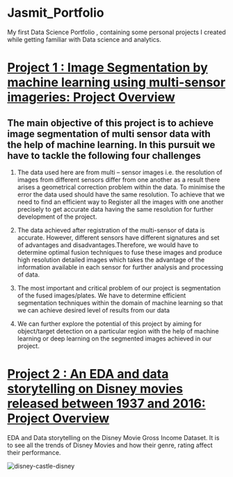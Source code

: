 # Jasmit_Portfolio
My first Data Science Portfolio , containing some personal projects I created while getting familiar with Data science and analytics.
# [Project 1 : Image Segmentation by machine learning using multi-sensor imageries: Project Overview](https://github.com/JassieK/Image-segmentation-using-ML)
## The main objective of this project is to achieve image segmentation of multi sensor data with the help of machine learning. In this pursuit we have to tackle the following four challenges

1.	The data used here are from multi – sensor images i.e. the resolution of images from different sensors differ from one another as a result there arises a geometrical correction problem within the data. To minimise the error the data used should have the same resolution. To achieve that we need to find an efficient way to Register all the images with one another precisely to get accurate data having the same resolution for further development of the project.

2.	The data achieved after registration of the multi-sensor of data is accurate.
However, different sensors have different signatures and set of advantages and disadvantages.Therefore, we would have to determine optimal fusion techniques to fuse these images and produce high resolution detailed images which takes the advantage of the information available in each sensor for further analysis and processing of data.

3.	The most important and critical problem of our project is segmentation of the fused images/plates. We have to determine efficient segmentation techniques within the domain of machine learning so that we can achieve desired level of results from our data  

4.	We can further explore the potential of this project by aiming for object/target detection on a particular region with the help of machine learning or deep learning on the segmented images achieved in our project.




# [Project 2 : An EDA and data storytelling on Disney movies released between 1937 and 2016: Project Overview](https://github.com/JassieK/Disney-Movies-EDA/tree/main)
EDA and Data storytelling on the Disney Movie Gross Income Dataset. It is to see all the trends of Disney Movies and how their genre, rating affect their performance.





![disney-castle-disney](https://user-images.githubusercontent.com/77538080/213025776-270fbc5d-ccb4-42fd-aec5-eef74fd10ed7.gif)
